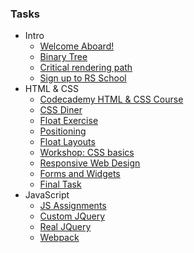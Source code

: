 ### Tasks

-  Intro
    * [Welcome Aboard!](https://github.com/rolling-scopes-school/tasks/blob/2016-Q1/tasks/welcome-aboard.md)
    * [Binary Tree](https://github.com/rolling-scopes-school/tasks/blob/2016-Q1/tasks/binary-tree.md)
    * [Critical rendering path](https://github.com/rolling-scopes-school/tasks/blob/master/tasks/critical-rendering-path.md)
    * [Sign up to RS School](https://github.com/rolling-scopes-school/tasks/blob/2016-Q1/tasks/sign-up.md)
- HTML & CSS
    * [Codecademy HTML & CSS Course](https://github.com/rolling-scopes-school/tasks/blob/2016-Q1/tasks/Codecademy_HTML_CSS_Course.md)
    * [CSS Diner](https://github.com/rolling-scopes-school/tasks/blob/2016-Q1/tasks/CSS_Diner.md)
    * [Float Exercise](https://github.com/rolling-scopes-school/tasks/blob/2016-Q1/tasks/float_exercise.md)
    * [Positioning](https://github.com/rolling-scopes-school/tasks/blob/2016-Q1/tasks/positioning.md)
    * [Float Layouts](https://github.com/rolling-scopes-school/tasks/blob/2016-Q1/tasks/float_layouts.md)
    * [Workshop: CSS basics](https://github.com/rolling-scopes-school/tasks/blob/2016-Q1/tasks/workshop.md)
    * [Responsive Web Design](https://github.com/rolling-scopes-school/tasks/blob/2016-Q1/tasks/responsive.md)
    * [Forms and Widgets](https://github.com/rolling-scopes-school/tasks/blob/2016-Q1/tasks/forms_and_widgets.md)
    * [Final Task](https://github.com/rolling-scopes-school/tasks/blob/2016-Q1/tasks/final_task.md)
- JavaScript
    * [JS Assignments](https://github.com/rolling-scopes-school/tasks/blob/2016-Q1/tasks/js-assignments.md)
    * [Custom JQuery](https://github.com/rolling-scopes-school/tasks/blob/2016-Q1/tasks/custom-jquery.md)
    * [Real JQuery](https://github.com/daryasabinina/jQuery-course-/tree/master/playground)
    * [Webpack](https://github.com/rolling-scopes-school/tasks/blob/2016-Q1/tasks/webpack.md)
